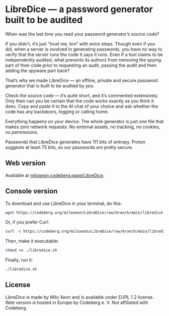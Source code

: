# LibreDice — a password generator built to be audited

When was the last time you read your password generator’s source code?

If you didn’t, it’s just “trust me, bro” with extra steps. Though even if you did, when a server is involved in generating passwords, you have no way to verify that the server runs the code it says it runs. Even if a tool claims to be independently audited, what prevents its authors from removing the spying part of their code prior to requesting an audit, passing the audit and then adding the spyware part back?

That’s why we made LibreDice — an offline, private and secure password generator that is built to be audited by _you_.

Check the source code — it’s quite short, and it’s commented extensively. Only then can you be certain that the code works exactly as you think it does. Copy and paste it to the AI chat of your choice and ask whether the code has any backdoors, logging or calling home.

Everything happens on your device. The whole generator is just one file that makes zero network requests. No external assets, no tracking, no cookies, no permissions.

Passwords that LibreDice generates have 111 bits of entropy. Proton suggests at least 75 bits, so our passwords are pretty secure.

## Web version

Available at [miloxeon.codeberg.page/LibreDice](https://miloxeon.codeberg.page/LibreDice).

## Console version

To download and use LibreDice in your terminal, do this:

```bash
wget https://codeberg.org/miloxeon/LibreDice/raw/branch/main/libredice.sh
```

Or, if you prefer Curl:

```bash
curl -O https://codeberg.org/miloxeon/LibreDice/raw/branch/main/libredice.sh
```

Then, make it executable:

```bash
chmod +x ./libredice.sh
```

Finally, run it:

```bash
./libredice.sh
```

## License

LibreDice is made by Milo Xeon and is available under EUPL 1.2 license. Web version is hosted in Europe by Codeberg e. V. Not affiliated with Codeberg.
